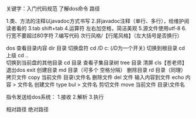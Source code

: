 关键字：入门代码规范  了解dos命令 路径 

1.类、方法的注释以javadoc方式书写
2.非javadoc注释（单行、多行），给维护阅读者看的
3.tab  shift+tab
4.运算符 左右加空格，简洁美观
5.源文件使用utf-8
6.行宽不要超过80字符
7.编写代码 次行风格/【行尾风格】（左大括号是否换行）


dos
查看目录内容    dir 目录
切换盘符   cd /D c: (/D为一个开关)
切换到根目录   cd \
上级   cd ..\
切换到当前盘的其他目录   cd 目录
查看子集目录树   tree 目录
清屏   cls【苍老师】
退出dos    exit
创建目录   md 目录（可多个 空格分隔）
删除目录   rd 目录（同理）
拷贝文件   copy 当前文件 目录\文件名
删除文件   del 文件
输入内容到文件   echo 内容 > 文件名
创建文件    type bul > 文件名
剪切文件    move 当前文件 目录\文件名

指令发送给dos系统：
  1.接收
  2.解析
  3.执行


相对路径 绝对路径